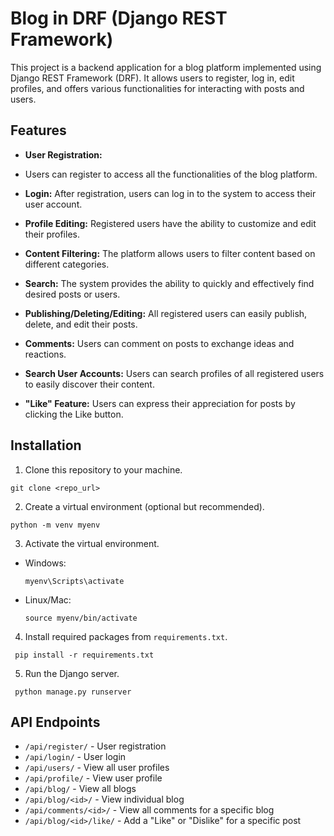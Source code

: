 # Blog in DRF (Django REST Framework)

This project is a backend application for a blog platform implemented using Django REST Framework (DRF). It allows users to register, log in, edit profiles, and offers various functionalities for interacting with posts and users.

## Features

- **User Registration:**
- Users can register to access all the functionalities of the blog platform.

- **Login:** After registration, users can log in to the system to access their user account.

- **Profile Editing:** Registered users have the ability to customize and edit their profiles.

- **Content Filtering:** The platform allows users to filter content based on different categories.

- **Search:** The system provides the ability to quickly and effectively find desired posts or users.

- **Publishing/Deleting/Editing:** All registered users can easily publish, delete, and edit their posts.

- **Comments:** Users can comment on posts to exchange ideas and reactions.

- **Search User Accounts:** Users can search profiles of all registered users to easily discover their content.

- **"Like" Feature:** Users can express their appreciation for posts by clicking the Like button.

## Installation

1. Clone this repository to your machine.
  ```
  git clone <repo_url>
  ```

2. Create a virtual environment (optional but recommended).
  ```
  python -m venv myenv
  ```

3. Activate the virtual environment.

- Windows:

  ```
  myenv\Scripts\activate
  ```

- Linux/Mac:

  ```
  source myenv/bin/activate
  ```

4. Install required packages from `requirements.txt`.
  ```
   pip install -r requirements.txt
  ```

5. Run the Django server.
  ```
   python manage.py runserver
  ```

## API Endpoints

- `/api/register/` - User registration
- `/api/login/` - User login
- `/api/users/` - View all user profiles
- `/api/profile/` - View user profile
- `/api/blog/` - View all blogs
- `/api/blog/<id>/` - View individual blog
- `/api/comments/<id>/` - View all comments for a specific blog
- `/api/blog/<id>/like/` - Add a "Like" or "Dislike" for a specific post
